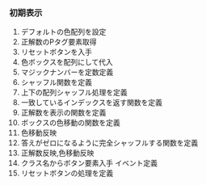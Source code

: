 ### 初期表示
1. デフォルトの色配列を設定
2. 正解数のPタグ要素取得
3. リセットボタンを入手
4. 色ボックスを配列にして代入
5. マジックナンバーを定数定義
6. シャッフル関数を定義
7. 上下の配列シャッフル処理を定義
8. 一致しているインデックスを返す関数を定義
9. 正解数を表示の関数を定義
10. ボックスの色移動の関数を定義
11. 色移動反映
12. 答えがゼロになるように完全シャッフルする関数を定義
13. 正解数反映,色移動反映
14. クラス名からボタン要素入手 イベント定義
15. リセットボタンの処理を定義